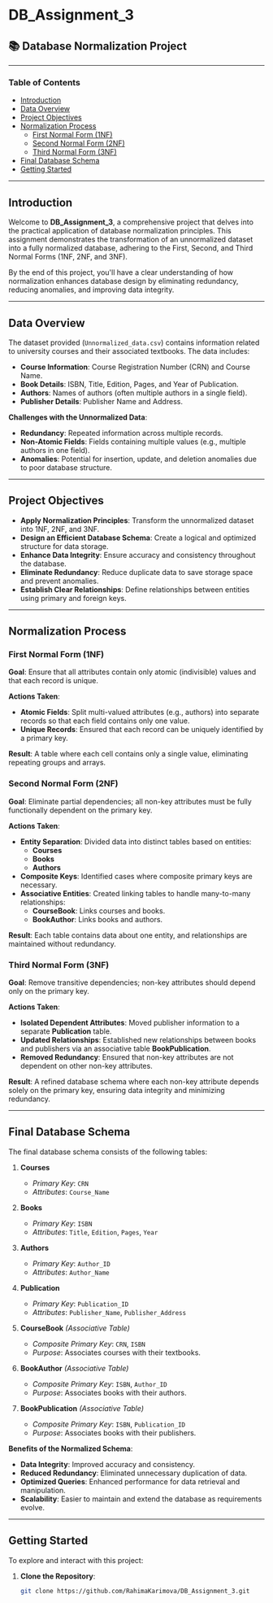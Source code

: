 # DB_Assignment_3

## 📚 Database Normalization Project

---

### Table of Contents

- [Introduction](#introduction)
- [Data Overview](#data-overview)
- [Project Objectives](#project-objectives)
- [Normalization Process](#normalization-process)
  - [First Normal Form (1NF)](#first-normal-form-1nf)
  - [Second Normal Form (2NF)](#second-normal-form-2nf)
  - [Third Normal Form (3NF)](#third-normal-form-3nf)
- [Final Database Schema](#final-database-schema)
- [Getting Started](#getting-started)

---

## Introduction

Welcome to **DB_Assignment_3**, a comprehensive project that delves into the practical application of database normalization principles. This assignment demonstrates the transformation of an unnormalized dataset into a fully normalized database, adhering to the First, Second, and Third Normal Forms (1NF, 2NF, and 3NF).

By the end of this project, you'll have a clear understanding of how normalization enhances database design by eliminating redundancy, reducing anomalies, and improving data integrity.

---

## Data Overview

The dataset provided (`Unnormalized_data.csv`) contains information related to university courses and their associated textbooks. The data includes:

- **Course Information**: Course Registration Number (CRN) and Course Name.
- **Book Details**: ISBN, Title, Edition, Pages, and Year of Publication.
- **Authors**: Names of authors (often multiple authors in a single field).
- **Publisher Details**: Publisher Name and Address.

**Challenges with the Unnormalized Data**:

- **Redundancy**: Repeated information across multiple records.
- **Non-Atomic Fields**: Fields containing multiple values (e.g., multiple authors in one field).
- **Anomalies**: Potential for insertion, update, and deletion anomalies due to poor database structure.

---

## Project Objectives

- **Apply Normalization Principles**: Transform the unnormalized dataset into 1NF, 2NF, and 3NF.
- **Design an Efficient Database Schema**: Create a logical and optimized structure for data storage.
- **Enhance Data Integrity**: Ensure accuracy and consistency throughout the database.
- **Eliminate Redundancy**: Reduce duplicate data to save storage space and prevent anomalies.
- **Establish Clear Relationships**: Define relationships between entities using primary and foreign keys.

---

## Normalization Process

### First Normal Form (1NF)

**Goal**: Ensure that all attributes contain only atomic (indivisible) values and that each record is unique.

**Actions Taken**:

- **Atomic Fields**: Split multi-valued attributes (e.g., authors) into separate records so that each field contains only one value.
- **Unique Records**: Ensured that each record can be uniquely identified by a primary key.

**Result**: A table where each cell contains only a single value, eliminating repeating groups and arrays.

### Second Normal Form (2NF)

**Goal**: Eliminate partial dependencies; all non-key attributes must be fully functionally dependent on the primary key.

**Actions Taken**:

- **Entity Separation**: Divided data into distinct tables based on entities:
  - **Courses**
  - **Books**
  - **Authors**
- **Composite Keys**: Identified cases where composite primary keys are necessary.
- **Associative Entities**: Created linking tables to handle many-to-many relationships:
  - **CourseBook**: Links courses and books.
  - **BookAuthor**: Links books and authors.

**Result**: Each table contains data about one entity, and relationships are maintained without redundancy.

### Third Normal Form (3NF)

**Goal**: Remove transitive dependencies; non-key attributes should depend only on the primary key.

**Actions Taken**:

- **Isolated Dependent Attributes**: Moved publisher information to a separate **Publication** table.
- **Updated Relationships**: Established new relationships between books and publishers via an associative table **BookPublication**.
- **Removed Redundancy**: Ensured that non-key attributes are not dependent on other non-key attributes.

**Result**: A refined database schema where each non-key attribute depends solely on the primary key, ensuring data integrity and minimizing redundancy.

---

## Final Database Schema

The final database schema consists of the following tables:

1. **Courses**
   - *Primary Key*: `CRN`
   - *Attributes*: `Course_Name`

2. **Books**
   - *Primary Key*: `ISBN`
   - *Attributes*: `Title`, `Edition`, `Pages`, `Year`

3. **Authors**
   - *Primary Key*: `Author_ID`
   - *Attributes*: `Author_Name`

4. **Publication**
   - *Primary Key*: `Publication_ID`
   - *Attributes*: `Publisher_Name`, `Publisher_Address`

5. **CourseBook** *(Associative Table)*
   - *Composite Primary Key*: `CRN`, `ISBN`
   - *Purpose*: Associates courses with their textbooks.

6. **BookAuthor** *(Associative Table)*
   - *Composite Primary Key*: `ISBN`, `Author_ID`
   - *Purpose*: Associates books with their authors.

7. **BookPublication** *(Associative Table)*
   - *Composite Primary Key*: `ISBN`, `Publication_ID`
   - *Purpose*: Associates books with their publishers.

**Benefits of the Normalized Schema**:

- **Data Integrity**: Improved accuracy and consistency.
- **Reduced Redundancy**: Eliminated unnecessary duplication of data.
- **Optimized Queries**: Enhanced performance for data retrieval and manipulation.
- **Scalability**: Easier to maintain and extend the database as requirements evolve.

---

## Getting Started

To explore and interact with this project:

1. **Clone the Repository**:

   ```bash
   git clone https://github.com/RahimaKarimova/DB_Assignment_3.git
